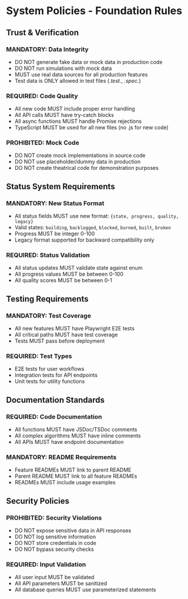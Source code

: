 # System Policies - Foundation Rules

## Trust & Verification

### MANDATORY: Data Integrity
- DO NOT generate fake data or mock data in production code
- DO NOT run simulations with mock data
- MUST use real data sources for all production features
- Test data is ONLY allowed in test files (*.test.*, *.spec.*)

### REQUIRED: Code Quality
- All new code MUST include proper error handling
- All API calls MUST have try-catch blocks
- All async functions MUST handle Promise rejections
- TypeScript MUST be used for all new files (no .js for new code)

### PROHIBITED: Mock Code
- DO NOT create mock implementations in source code
- DO NOT use placeholder/dummy data in production
- DO NOT create theatrical code for demonstration purposes

## Status System Requirements

### MANDATORY: New Status Format
- All status fields MUST use new format: `{state, progress, quality, legacy}`
- Valid states: `building`, `backlogged`, `blocked`, `burned`, `built`, `broken`
- Progress MUST be integer 0-100
- Legacy format supported for backward compatibility only

### REQUIRED: Status Validation
- All status updates MUST validate state against enum
- All progress values MUST be between 0-100
- All quality scores MUST be between 0-1

## Testing Requirements

### MANDATORY: Test Coverage
- All new features MUST have Playwright E2E tests
- All critical paths MUST have test coverage
- Tests MUST pass before deployment

### REQUIRED: Test Types
- E2E tests for user workflows
- Integration tests for API endpoints
- Unit tests for utility functions

## Documentation Standards

### REQUIRED: Code Documentation
- All functions MUST have JSDoc/TSDoc comments
- All complex algorithms MUST have inline comments
- All APIs MUST have endpoint documentation

### MANDATORY: README Requirements
- Feature READMEs MUST link to parent README
- Parent README MUST link to all feature READMEs
- READMEs MUST include usage examples

## Security Policies

### PROHIBITED: Security Violations
- DO NOT expose sensitive data in API responses
- DO NOT log sensitive information
- DO NOT store credentials in code
- DO NOT bypass security checks

### REQUIRED: Input Validation
- All user input MUST be validated
- All API parameters MUST be sanitized
- All database queries MUST use parameterized statements
